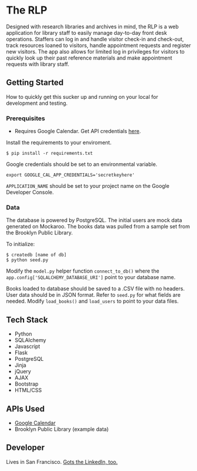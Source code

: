 # The RLP

Designed with research libraries and archives in mind, the RLP is a web application for library staff to easily manage day-to-day front desk  operations. Staffers can log in and handle visitor check-in and check-out, track resources loaned to visitors, handle appointment requests and register new visitors. The app also allows for limited log in privileges for visitors to quickly look up their past reference materials and make appointment requests with library staff.

## Getting Started

How to quickly get this sucker up and running on your local for development and testing.

### Prerequisites

* Requires Google Calendar. Get API credentials [here](https://developers.google.com).

Install the requirements to your enviroment.

```
$ pip install -r requirements.txt
```

Google credentials should be set to an environmental variable.

```
export GOOGLE_CAL_APP_CREDENTIALS='secretkeyhere'
```

```APPLICATION_NAME``` should be set to your project name on the Google Developer Console.

### Data

The database is powered by PostgreSQL. The initial users are mock data generated on Mockaroo. The books data was pulled from a sample set from the Brooklyn Public Library.

To initialize:

```
$ createdb [name of db]
$ python seed.py
```

Modify the ```model.py``` helper function ```connect_to_db()``` where the ```app.config['SQLALCHEMY_DATABASE_URI']``` point to your database name.

Books loaded to database should be saved to a .CSV file with no headers. User data should be in JSON format. Refer to ```seed.py``` for what fields are needed. Modify ```load_books()``` and ```load_users``` to point to your data files.

## Tech Stack

* Python
* SQLAlchemy
* Javascript
* Flask
* PostgreSQL
* Jinja
* jQuery
* AJAX
* Bootstrap
* HTML/CSS

## APIs Used

* [Google Calendar](https://developers.google.com/google-apps/calendar)
* Brooklyn Public Library (example data)

## Developer

Lives in San Francisco. [Gots the LinkedIn, too.](https://www.linkedin.com/in/myrnaalcaide)